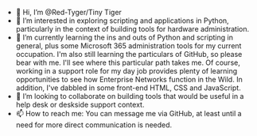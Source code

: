 - 👋 Hi, I’m @Red-Tyger/Tiny Tiger
- 👀 I’m interested in exploring scripting and applications in Python, particularly in the context of building tools for hardware administration.
- 🌱 I’m currently learning the ins and outs of Python and scripting in general, plus some Microsoft 365 administration tools for my current occupation. I'm also still learning the particulars of GitHub, so please bear with me. I'll see where this particular path takes me. Of course, working in a support role for my day job provides plenty of learning opportunities to see how Enterprise Networks function in the Wild. In addition, I've dabbled in some front-end HTML, CSS and JavaScript.
- 💞️ I’m looking to collaborate on building tools that would be useful in a help desk or deskside support context.
- 📫 How to reach me: You can message me via GitHub, at least until a need for more direct communication is needed.

<!---
Red-Tyger/Red-Tyger is a ✨ special ✨ repository because its `README.md` (this file) appears on your GitHub profile.
You can click the Preview link to take a look at your changes.
--->
